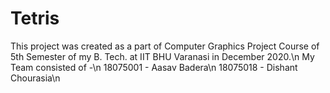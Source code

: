 # Tetris
This project was created as a part of Computer Graphics Project Course of 5th Semester of my B. Tech. at IIT BHU Varanasi in December 2020.\n
My Team consisted of -\n
18075001 - Aasav Badera\n
18075018 - Dishant Chourasia\n
